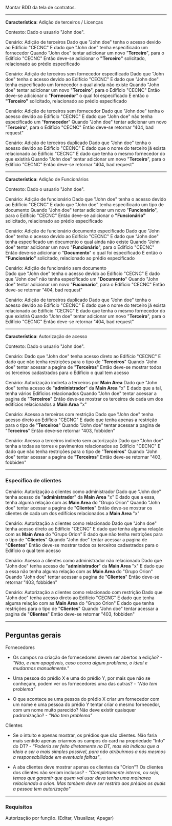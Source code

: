 
Montar BDD da tela de contratos. 

----

**Característica**: Adição de terceiros / Licenças 
 
Contexto:
    Dado o usuario "John doe".
         
Cenário: Adição de terceiros
      Dado que "John doe" tenha o acesso devido ao Edifício "CECNC" 
      E dado que "John doe" tenha especificado um fornecedor
      Quando "John doe" tentar adicionar um novo "**Terceiro**", para o Edifício "CECNC" 
      Então deve-se adicionar o **"Terceiro"** solicitado, relacionado ao prédio especificado 

Cenário: Adição de terceiros sem fornecedor especificado
      Dado que "John doe" tenha o acesso devido ao Edifício "CECNC" 
      E dado que "John doe" tenha especificado um fornecedor o qual ainda não existe
      Quando "John doe" tentar adicionar um novo "**Terceiro**", para o Edifício "CECNC" 
      Então deve-se adicionar o "**Fornecedor**" o qual foi especificado
      E então o **"Terceiro"** solicitado, relacionado ao prédio especificado 

Cenário: Adição de terceiros sem fornecedor 
      Dado que "John doe" tenha o acesso devido ao Edifício "CECNC" 
      E dado que "John doe" não tenha especificado um "**fornecedor**"
      Quando "John doe" tentar adicionar um novo "**Terceiro**", para o Edifício "CECNC" 
	  Então deve-se retornar "404, bad request"
	  
Cenário: Adição de terceiros duplicado 
      Dado que "John doe" tenha o acesso devido ao Edifício "CECNC" 
      E dado que o nome do terceiro já exista relacionado ao Edifício "CECNC" 
      E dado que tenha o mesmo fornecedor do que existirá 
      Quando "John doe" tentar adicionar um novo "**Terceiro**", para o Edifício "CECNC" 
	  Então deve-se retornar "404, bad request"
	  
-----

**Característica**: Adição de Funcionários 
 
Contexto:
    Dado o usuario "John doe".
         
Cenário: Adição de funcionário 
      Dado que "John doe" tenha o acesso devido ao Edifício "CECNC" 
      E dado que "John doe" tenha especificado um tipo de documento
      Quando "John doe" tentar adicionar um novo "**Funcionário**", para o Edifício "CECNC" 
      Então deve-se adicionar o **"Funcionário"** solicitado, relacionado ao prédio especificado 

Cenário: Adição de funcionário documento especificado
      Dado que "John doe" tenha o acesso devido ao Edifício "CECNC" 
      E dado que "John doe" tenha especificado um documento o qual ainda não existe
      Quando "John doe" tentar adicionar um novo "**Funcionário**", para o Edifício "CECNC" 
      Então deve-se adicionar o "**Documento**" o qual foi especificado
      E então o **"Funcionário"** solicitado, relacionado ao prédio especificado 

Cenário: Adição de funcionário sem documento  
      Dado que "John doe" tenha o acesso devido ao Edifício "CECNC" 
      E dado que "John doe" não tenha especificado um "**Documento**"
      Quando "John doe" tentar adicionar um novo "**Fucionario**", para o Edifício "CECNC" 
	  Então deve-se retornar "404, bad request"
	  
Cenário: Adição de terceiros duplicado 
      Dado que "John doe" tenha o acesso devido ao Edifício "CECNC" 
      E dado que o nome do terceiro já exista relacionado ao Edifício "CECNC" 
      E dado que tenha o mesmo fornecedor do que existirá 
      Quando "John doe" tentar adicionar um novo "**Terceiro**", para o Edifício "CECNC" 
	  Então deve-se retornar "404, bad request"

-----

**Característica**: Autorização de acesso
 
Contexto:
    Dado o usuario "John doe".
         
Cenário: 
      Dado que "John doe" tenha acesso direto ao Edifício "CECNC" 
      E dado que não tenha restrições para o tipo de "**Terceiros**"
      Quando "John doe" tentar acessar a pagina de "**Terceiros**"
      Então deve-se mostrar todos os terceiros cadastrados para o Edifício o qual tem acesso 
 
Cenário: Autorização indireta a terceiros por **Main Area**
    Dado que "John doe" tenha acesso de "**administrador**" da **Main Area** "x" 
    E dado que a tal, tenha vários Edifícios relacionados 
    Quando "John doe" tentar acessar a pagina de "**Terceiros**"
    Então deve-se mostrar os terceiros de cada um dos edifícios relacionados a **Main Area** "x" 
 
Cenário: Acesso a terceiros com restrição
    Dado que "John doe" tenha acesso direto ao Edifício "CECNC" 
    E dado que  tenha apenas a restrição para o tipo de "**Terceiros**"
    Quando "John doe" tentar acessar a pagina de "**Terceiros**"
    Então deve-se retornar  "403, fobbiden"

Cenário: Acesso a terceiros indireto sem autorização
    Dado que "John doe" tenha a todas as torres e pavimentos relacionados ao Edifício "CECNC" 
    E dado que não tenha restrições para o tipo de "**Terceiros**"
    Quando "John doe" tentar acessar a pagina de "**Terceiros**"
    Então deve-se retornar  "403, fobbiden"



------

### Especifica de clientes

Cenário: Autorização a clientes como administrador 
    Dado que "John doe" tenha acesso de "**administrador**" da **Main Area** "x"
    E dado que a essa, tenha alguma relação com as **Main Area** do "Grupo Orion"
    Quando "John doe" tentar acessar a pagina de "**Clientes**"
    Então deve-se mostrar os clientes de cada um dos edifícios relacionados a **Main Area** "x" 

Cenário: Autorização a clientes como relacionado
    Dado que "John doe" tenha acesso direto ao Edifício "CECNC" 
    E dado que tenha alguma relação com as **Main Area** do "Grupo Orion"
    E dado que não tenha restrições para o tipo de "**Clientes**"
    Quando "John doe" tentar acessar a pagina de "**Clientes**"
    Então deve-se mostrar todos os terceiros cadastrados para o Edifício o qual tem acesso 

Cenário: Acesso a clientes como administrador não relacionado
    Dado que "John doe" tenha acesso de "**administrador**" da **Main Area** "x"
    E dado que a essa não tenha alguma relação com as **Main Area** do "Grupo Orion"
    Quando "John doe" tentar acessar a pagina de "**Clientes**"
    Então deve-se retornar  "403, fobbiden"

Cenário: Autorização a clientes como relacionado com restrição
    Dado que "John doe" tenha acesso direto ao Edifício "CECNC" 
    E dado que tenha alguma relação com as **Main Area** do "Grupo Orion"
    E dado que tenha restrições para o tipo de "**Clientes**"
    Quando "John doe" tentar acessar a pagina de "**Clientes**"
    Então deve-se retornar  "403, fobbiden"

------

## Perguntas gerais

Fornecedores
- Os campos na criação de fornecedores devem ser abertos a edição? - _"Não, e nem apagáveis, caso ocorra algum problema, o ideal e mudarmos manualmente."_

- Uma pessoa do prédio X e uma do prédio Y, por mais que não se conheçam, podem ver os fornecedores uma das outras? - _"Não tem problema"_

- O que acontece se uma pessoa do prédio X criar um fornecedor com um nome e uma pessoa do prédio Y tentar criar o mesmo fornecedor, com um nome muito parecido? Não deve existir quaisquer padronização? - _"Não tem problema"_

Clientes
- Se o intuito e apenas mostrar, os prédios que são clientes. Não faria mais sentido apenas criarmos os campos do card na propriedade "Info" do DT?  - _"Poderia ser feito diretamente no DT, mas ela indicou que a ideia e ser o mais simples possível, para não atribuirmos a nós mesmos a responsabilidade em eventuais falhas"__

- A aba clientes deve mostrar apenas os clientes da "Orion"? Os clientes dos clientes não seriam inclusos? - _"Completamente interno, ou seja, temos que garantir que quem vai usar deva tenha uma mainarea relacionado a orion. Mas tambem deve ser restrito aos prédios os quais a pessoa tem autorização"_

------

### Requisitos 

Autorização por função. (Editar, Visualizar, Apagar)